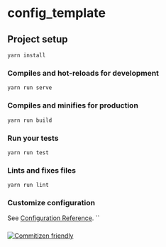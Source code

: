 # config_template

## Project setup
```
yarn install
```

### Compiles and hot-reloads for development
```
yarn run serve
```

### Compiles and minifies for production
```
yarn run build
```

### Run your tests
```
yarn run test
```

### Lints and fixes files
```
yarn run lint
```

### Customize configuration
See [Configuration Reference](https://cli.vuejs.org/config/).
``
###
[![Commitizen friendly](https://img.shields.io/badge/commitizen-friendly-brightgreen.svg)](http://commitizen.github.io/cz-cli/)